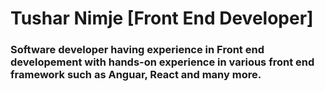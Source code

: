 # Tushar Nimje [Front End Developer]

### Software developer having experience in Front end developement with hands-on experience in various front end framework such as Anguar, React and many more.
